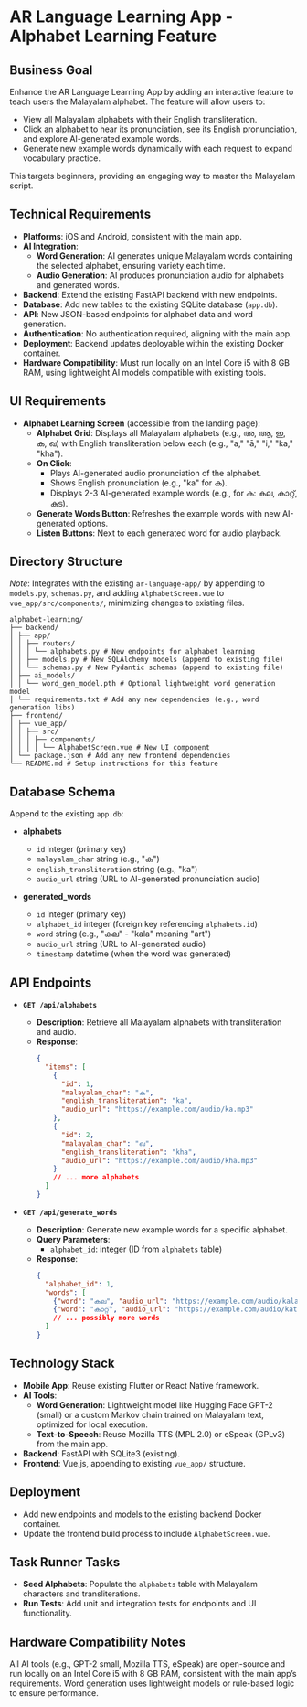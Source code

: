 
# AR Language Learning App - Alphabet Learning Feature

## Business Goal
Enhance the AR Language Learning App by adding an interactive feature to teach users the Malayalam alphabet. The feature will allow users to:
- View all Malayalam alphabets with their English transliteration.
- Click an alphabet to hear its pronunciation, see its English pronunciation, and explore AI-generated example words.
- Generate new example words dynamically with each request to expand vocabulary practice.

This targets beginners, providing an engaging way to master the Malayalam script.

## Technical Requirements
- **Platforms**: iOS and Android, consistent with the main app.
- **AI Integration**:
  - **Word Generation**: AI generates unique Malayalam words containing the selected alphabet, ensuring variety each time.
  - **Audio Generation**: AI produces pronunciation audio for alphabets and generated words.
- **Backend**: Extend the existing FastAPI backend with new endpoints.
- **Database**: Add new tables to the existing SQLite database (`app.db`).
- **API**: New JSON-based endpoints for alphabet data and word generation.
- **Authentication**: No authentication required, aligning with the main app.
- **Deployment**: Backend updates deployable within the existing Docker container.
- **Hardware Compatibility**: Must run locally on an Intel Core i5 with 8 GB RAM, using lightweight AI models compatible with existing tools.

## UI Requirements
- **Alphabet Learning Screen** (accessible from the landing page):
  - **Alphabet Grid**: Displays all Malayalam alphabets (e.g., അ, ആ, ഇ, ക, ഖ) with English transliteration below each (e.g., "a," "ā," "i," "ka," "kha").
  - **On Click**:
    - Plays AI-generated audio pronunciation of the alphabet.
    - Shows English pronunciation (e.g., "ka" for ക).
    - Displays 2-3 AI-generated example words (e.g., for ക: കല, കാറ്റ്, കുട).
  - **Generate Words Button**: Refreshes the example words with new AI-generated options.
  - **Listen Buttons**: Next to each generated word for audio playback.

## Directory Structure
*Note*: Integrates with the existing `ar-language-app/` by appending to `models.py`, `schemas.py`, and adding `AlphabetScreen.vue` to `vue_app/src/components/`, minimizing changes to existing files.
```
alphabet-learning/
├── backend/
│ ├── app/
│ │ ├── routers/
│ │ │ └── alphabets.py # New endpoints for alphabet learning
│ │ ├── models.py # New SQLAlchemy models (append to existing file)
│ │ └── schemas.py # New Pydantic schemas (append to existing file)
│ ├── ai_models/
│ │ └── word_gen_model.pth # Optional lightweight word generation model
│ └── requirements.txt # Add any new dependencies (e.g., word generation libs)
├── frontend/
│ ├── vue_app/
│ │ ├── src/
│ │ │ ├── components/
│ │ │ │ └── AlphabetScreen.vue # New UI component
│ └── package.json # Add any new frontend dependencies
└── README.md # Setup instructions for this feature
```
## Database Schema
Append to the existing `app.db`:

- **alphabets**
  - `id` integer (primary key)
  - `malayalam_char` string (e.g., "ക")
  - `english_transliteration` string (e.g., "ka")
  - `audio_url` string (URL to AI-generated pronunciation audio)

- **generated_words**
  - `id` integer (primary key)
  - `alphabet_id` integer (foreign key referencing `alphabets.id`)
  - `word` string (e.g., "കല" - "kala" meaning "art")
  - `audio_url` string (URL to AI-generated audio)
  - `timestamp` datetime (when the word was generated)

## API Endpoints

- **`GET /api/alphabets`**
  - **Description**: Retrieve all Malayalam alphabets with transliteration and audio.
  - **Response**:
    ```json
    {
      "items": [
        {
          "id": 1,
          "malayalam_char": "ക",
          "english_transliteration": "ka",
          "audio_url": "https://example.com/audio/ka.mp3"
        },
        {
          "id": 2,
          "malayalam_char": "ഖ",
          "english_transliteration": "kha",
          "audio_url": "https://example.com/audio/kha.mp3"
        }
        // ... more alphabets
      ]
    }
    ```

- **`GET /api/generate_words`**
  - **Description**: Generate new example words for a specific alphabet.
  - **Query Parameters**:
    - `alphabet_id`: integer (ID from `alphabets` table)
  - **Response**:
    ```json
    {
      "alphabet_id": 1,
      "words": [
        {"word": "കല", "audio_url": "https://example.com/audio/kala.mp3"},
        {"word": "കാറ്റ്", "audio_url": "https://example.com/audio/kattu.mp3"}
        // ... possibly more words
      ]
    }
    ```

## Technology Stack
- **Mobile App**: Reuse existing Flutter or React Native framework.
- **AI Tools**:
  - **Word Generation**: Lightweight model like Hugging Face GPT-2 (small) or a custom Markov chain trained on Malayalam text, optimized for local execution.
  - **Text-to-Speech**: Reuse Mozilla TTS (MPL 2.0) or eSpeak (GPLv3) from the main app.
- **Backend**: FastAPI with SQLite3 (existing).
- **Frontend**: Vue.js, appending to existing `vue_app/` structure.

## Deployment
- Add new endpoints and models to the existing backend Docker container.
- Update the frontend build process to include `AlphabetScreen.vue`.

## Task Runner Tasks
- **Seed Alphabets**: Populate the `alphabets` table with Malayalam characters and transliterations.
- **Run Tests**: Add unit and integration tests for endpoints and UI functionality.

## Hardware Compatibility Notes
All AI tools (e.g., GPT-2 small, Mozilla TTS, eSpeak) are open-source and run locally on an Intel Core i5 with 8 GB RAM, consistent with the main app’s requirements. Word generation uses lightweight models or rule-based logic to ensure performance.